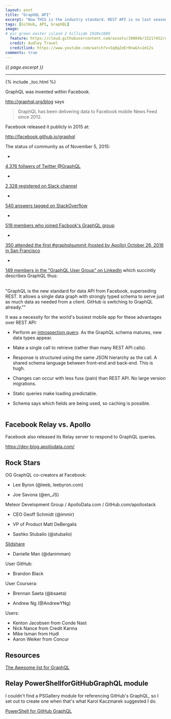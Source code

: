 ```yaml
---
layout: post
title: "GraphQL API"
excerpt: "Now THIS is the industry standard. REST API is so last season."
tags: [GitHub, API, GraphQL]
image:
# pic green easter island 2 hillside 1920x1080
  feature: https://cloud.githubusercontent.com/assets/300046/15217452/d8d04062-1818-11e6-9a57-215db66655d2.jpg
  credit: Audley Travel
  creditlink: https://www.youtube.com/watch?v=Sq8qZoEr0nw&t=1m12s
comments: true
---
```

<i>{{ page.excerpt }}</i>
<hr />

{% include _toc.html %}

GraphQL was invented within Facebook.

   <a target="_blank" href="http://graphql.org/blog/">
   http://graphql.org/blog</a> says

> GraphQL has been delivering data to Facebook mobile News Feed since 2012.

   Facebook released it publicly in 2015 at:

   <a target="_blank" href="http://facebook.github.io/graphql/">
   http://facebook.github.io/graphql</a>

The status of community as of November 5, 2015:

   * <a target="_blank" href="https://twitter.com/search?q=GraphQL">
   4,376 follwers of Twitter @GraphQL</a>
   * <a target="_blank" href="https://graphql-slack.herokuapp.com/">
   2,328 registered on Slack channel</a>
   * <a target="_blank" href="http://stackoverflow.com/questions/tagged/graphql">
   540 answers tagged on StackOverflow</a>
   * <a target="_blank" href="https://www.facebook.com/groups/795330550572866/">
   519 members who joined Facbook's GraphQL group</a>
   * <a target="_blank" href="https://dev-blog.apollodata.com/graphql-summit-2016-in-tweets-75855195edf4#.1xdprmc0c">
   350 attended the first #graphqlsummit (hosted by Apollo) October 26, 2016 in San Francisco</a>
   * <a target="_blank" href="https://www.linkedin.com/groups/7075066/profile">
   149 members in the "GraphQL User Group" on LinkedIn</a> which succintly describes GraphQL thus:
   <br /><br />

   "GraphQL is the new standard for data API from Facebook, superseding REST. It allows a single data graph with strongly typed schema to serve just as much data as needed from a client. GitHub is switching to GraphQL already.""

It was a necessity for the world's busiest mobile app for these advantages over REST API:

   * Perform an <a target="_blank" href="http://graphql.org/learn/introspection/">
   introspection query</a>.
   As the GraphQL schema matures, new data types appear.

   * Make a single call to retrieve (rather than many REST API calls).

   * Response is structured using the same JSON hierarchy as the call.
   A shared schema language between front-end and back-end. This is hugh.

   * Changes can occur with less fuss (pain) than REST API. No large version migrations.

   * Static queries make loading predictable.

   * Schema says which fields are being used, so caching is possible.
   <br /><br />

## Facebook Relay vs. Apollo

   Facebook also released its Relay server to respond to GraphQL queries.

   https://dev-blog.apollodata.com/

## Rock Stars

OG GraphQL co-creators at Facebook:

   * Lee Byron (@leeb, leebyron.com)

   * Joe Savona (@en_JS)

Meteor Development Group / ApolloData.com / GitHub.com/apollostack

   * CEO Geoff Schmidt (@immir)

   * VP of Product Matt DeBergalis

   * Sashko Stubailo (@stubailo)
   <a target="_blank" href="http://www.slideshare.net/sashko1/navigating-your-transition-to-graphql-with-graphql-first-development">
   Slidshare</a>

   * Danielle Man (@danimman)

User GitHub:

   * Brandon Black

User Coursera:

   * Brennan Saeta (@bsaeta)

   * Andrew Ng (@AndrewYNg)

Users:

   * Kenton Jacobsen from Conde Nast
   * Nick Nance from Credit Karma
   * Mike Isman from Hudl
   * Aaron Weiker from Concur

## Resources

<a target="_blank" href="https://github.com/chentsulin/awesome-graphql">
   The Awesome list for GraphQL</a>




## Relay PowerShellforGitHubGraphQL module

I couldn't find a PSGallery module for referencing GitHub's GraphQL,
so I set out to create one when that's what Karol Kaczmarek
suggested I do.

  [PowerShell for GitHub GraphQL](/powershell-github-graphql/)

